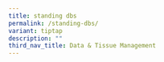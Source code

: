 ```yaml
---
title: standing dbs
permalink: /standing-dbs/
variant: tiptap
description: ""
third_nav_title: Data & Tissue Management
---
```

